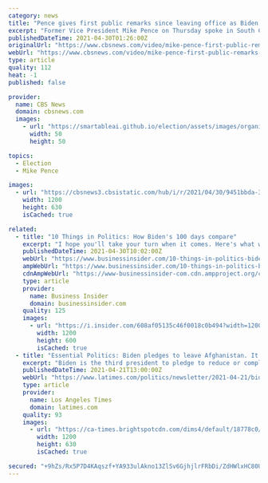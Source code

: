 ```yaml
---
category: news
title: "Pence gives first public remarks since leaving office as Biden marks 100 days in office"
excerpt: "Former Vice President Mike Pence on Thursday spoke in South Carolina, his first public remarks since leaving office. Speaking as President Biden marks his first 100 days in office, Pence slammed Mr. Biden's policies."
publishedDateTime: 2021-04-30T01:26:00Z
originalUrl: "https://www.cbsnews.com/video/mike-pence-first-public-remarks-2021-04-28/"
webUrl: "https://www.cbsnews.com/video/mike-pence-first-public-remarks-2021-04-28/"
type: article
quality: 112
heat: -1
published: false

provider:
  name: CBS News
  domain: cbsnews.com
  images:
    - url: "https://smartableai.github.io/election/assets/images/organizations/cbsnews.com-50x50.jpg"
      width: 50
      height: 50

topics:
  - Election
  - Mike Pence

images:
  - url: "https://cbsnews3.cbsistatic.com/hub/i/r/2021/04/30/9451bbda-308d-421f-86ca-ae896a838578/thumbnail/1200x630/6e4116a81676ae1ed279c898558c4423/cbsn-fusion-mike-pence-first-public-remarks-2021-04-28-thumbnail-704738-640x360.jpg"
    width: 1200
    height: 630
    isCached: true

related:
  - title: "10 Things in Politics: How Biden's 100 days compare"
    excerpt: "I hope you'll take your turn when it comes. Here's what we're talking about: With Jordan Erb. 1. ONE HUNDRED PROOF: President Joe Biden has now passed the FDR-inspired first lap of his presidency. Insider decided to compare him with his more-modern ..."
    publishedDateTime: 2021-04-30T10:02:00Z
    webUrl: "https://www.businessinsider.com/10-things-in-politics-biden-100-days-history"
    ampWebUrl: "https://www.businessinsider.com/10-things-in-politics-biden-100-days-history?amp"
    cdnAmpWebUrl: "https://www-businessinsider-com.cdn.ampproject.org/c/s/www.businessinsider.com/10-things-in-politics-biden-100-days-history?amp"
    type: article
    provider:
      name: Business Insider
      domain: businessinsider.com
    quality: 125
    images:
      - url: "https://i.insider.com/608af05135c46f0018c0b494?width=1200&format=jpeg"
        width: 1200
        height: 600
        isCached: true
  - title: "Essential Politics: Biden pledges to leave Afghanistan. It’s a withdrawal years in the making."
    excerpt: "Biden is the third president to pledge to reduce or completely withdraw U.S. troops in Afghanistan. It's a promise that comes after two administrations' worth of effort."
    publishedDateTime: 2021-04-21T13:00:00Z
    webUrl: "https://www.latimes.com/politics/newsletter/2021-04-21/biden-trump-afghanistan-exit-essential-politics"
    type: article
    provider:
      name: Los Angeles Times
      domain: latimes.com
    quality: 93
    images:
      - url: "https://ca-times.brightspotcdn.com/dims4/default/18778c0/2147483647/strip/true/crop/5419x2845+0+384/resize/1200x630!/quality/90/?url=https%3A%2F%2Fcalifornia-times-brightspot.s3.amazonaws.com%2F49%2Fec%2Fa7c1febe441aab79ab4800a5ccee%2Fbiden-66428.jpg"
        width: 1200
        height: 630
        isCached: true

secured: "+9hZs/Rx5P7D4KAqszf+YA933ulAkno13ZlSv6GjhjlrFRbDi/ZdHWlxHC80UQW8QkYJOo2TN/syJMeO7Y9UpiU4Z1bsSu+rkvO/7keCKtrnYw3r1GgpC7ung3T9WAsfw1wEEIqx1UP6JhMiS7xcCee7o7WRIGRMp7j3jqAwl9IYZN5jBPGP7amFvFIGn4VC3/zDgNS4rQ8wJoI5YKyC8Q078RuQFd1qWXoqsuHxNbccdHEUCgPyTR+DocrWNqbC+i9kg/0kIKnCOQ44JLaoS36oOl9R9JibUfjgSRy5V6ojGLlOEKff48kF/FJg8Ywij6AUM0TYztXra98Iy7r/VncMHVF6igzUd75ixFO+95Q=;Sh9kQJGelYIak1PSmPoWcg=="
---
```


